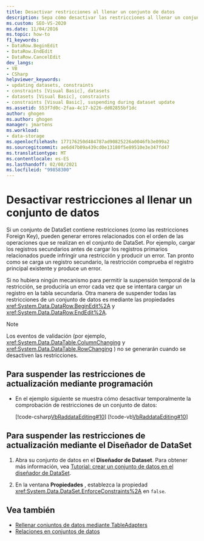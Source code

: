 ```yaml
---
title: Desactivar restricciones al llenar un conjunto de datos
description: Sepa cómo desactivar las restricciones al llenar un conjunto de DataSet. Suspender las restricciones de actualización mediante programación o mediante el Diseñador de DataSet.
ms.custom: SEO-VS-2020
ms.date: 11/04/2016
ms.topic: how-to
f1_keywords:
- DataRow.BeginEdit
- DataRow.EndEdit
- DataRow.CancelEdit
dev_langs:
- VB
- CSharp
helpviewer_keywords:
- updating datasets, constraints
- constraints [Visual Basic], datasets
- datasets [Visual Basic], constraints
- constraints [Visual Basic], suspending during dataset update
ms.assetid: 553f7d0c-2faa-4c17-b226-dd02855bf1dc
author: ghogen
ms.author: ghogen
manager: jmartens
ms.workload:
- data-storage
ms.openlocfilehash: 177176250d484787ad90825226a0046fb3e099a2
ms.sourcegitcommit: ae6d47b09a439cd0e13180f5e89510e3e347fd47
ms.translationtype: MT
ms.contentlocale: es-ES
ms.lasthandoff: 02/08/2021
ms.locfileid: "99858300"
---
```

# <a name="turn-off-constraints-while-filling-a-dataset"></a>Desactivar restricciones al llenar un conjunto de datos

Si un conjunto de DataSet contiene restricciones (como las restricciones Foreign Key), pueden generar errores relacionados con el orden de las operaciones que se realizan en el conjunto de DataSet. Por ejemplo, cargar los registros secundarios antes de cargar los registros primarios relacionados puede infringir una restricción y producir un error. Tan pronto como se carga un registro secundario, la restricción comprueba el registro principal existente y produce un error.

Si no hubiera ningún mecanismo para permitir la suspensión temporal de la restricción, se produciría un error cada vez que se intentara cargar un registro en la tabla secundaria. Otra manera de suspender todas las restricciones de un conjunto de datos es mediante las propiedades <xref:System.Data.DataRow.BeginEdit%2A> y <xref:System.Data.DataRow.EndEdit%2A>.

> [!NOTE]
> Los eventos de validación (por ejemplo, <xref:System.Data.DataTable.ColumnChanging> y <xref:System.Data.DataTable.RowChanging> ) no se generarán cuando se desactiven las restricciones.

## <a name="to-suspend-update-constraints-programmatically"></a>Para suspender las restricciones de actualización mediante programación

- En el ejemplo siguiente se muestra cómo desactivar temporalmente la comprobación de restricciones de un conjunto de datos:

     [!code-csharp[VbRaddataEditing#10](../data-tools/codesnippet/CSharp/turn-off-constraints-while-filling-a-dataset_1.cs)]
     [!code-vb[VbRaddataEditing#10](../data-tools/codesnippet/VisualBasic/turn-off-constraints-while-filling-a-dataset_1.vb)]

## <a name="to-suspend-update-constraints-using-the-dataset-designer"></a>Para suspender las restricciones de actualización mediante el Diseñador de DataSet

1. Abra su conjunto de datos en el **Diseñador de Dataset**. Para obtener más información, vea [Tutorial: crear un conjunto de datos en el diseñador de DataSet](walkthrough-creating-a-dataset-with-the-dataset-designer.md).

2. En la ventana **Propiedades** , establezca la propiedad <xref:System.Data.DataSet.EnforceConstraints%2A> en `false`.

## <a name="see-also"></a>Vea también

- [Rellenar conjuntos de datos mediante TableAdapters](../data-tools/fill-datasets-by-using-tableadapters.md)
- [Relaciones en conjuntos de datos](../data-tools/relationships-in-datasets.md)
